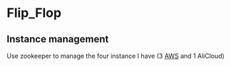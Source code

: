 # Flip_Flop

## Instance management
Use zookeeper to manage the four instance I have (3 [AWS](https://aws.amazon.com/cn/free/?trk=63ea80e2-b442-4217-b2c0-97eadef037cf&sc_channel=ps&sc_campaign=acquisition&sc_medium=ACQ-P|PS-GO|Brand|Desktop|SU|Core-Main|Core|AU|EN|Text&s_kwcid=AL!4422!3!454645972981!e!!g!!aws&ef_id=EAIaIQobChMIjrKjjoDX9gIVhXwrCh1T9glYEAAYASAAEgIZLfD_BwE:G:s&s_kwcid=AL!4422!3!454645972981!e!!g!!aws&all-free-tier.sort-by=item.additionalFields.SortRank&all-free-tier.sort-order=asc&awsf.Free%20Tier%20Types=*all&awsf.Free%20Tier%20Categories=*all) and 1 AliCloud)
